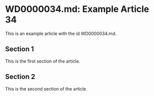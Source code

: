 # WD0000034.md: Example Article 34

This is an example article with the id WD0000034.md.
## Section 1

This is the first section of the article.
## Section 2

This is the second section of the article.
